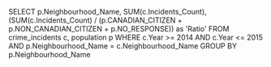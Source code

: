 SELECT p.Neighbourhood_Name, SUM(c.Incidents_Count), (SUM(c.Incidents_Count) / (p.CANADIAN_CITIZEN + p.NON_CANADIAN_CITIZEN + p.NO_RESPONSE)) as 'Ratio'
FROM crime_incidents c, population p
WHERE c.Year >= 2014 AND c.Year <= 2015 AND p.Neighbourhood_Name = c.Neighbourhood_Name
GROUP BY p.Neighbourhood_Name
